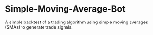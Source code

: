 # Simple-Moving-Average-Bot
A simple backtest of a trading algorithm using simple moving averages (SMAs) to generate trade signals.
